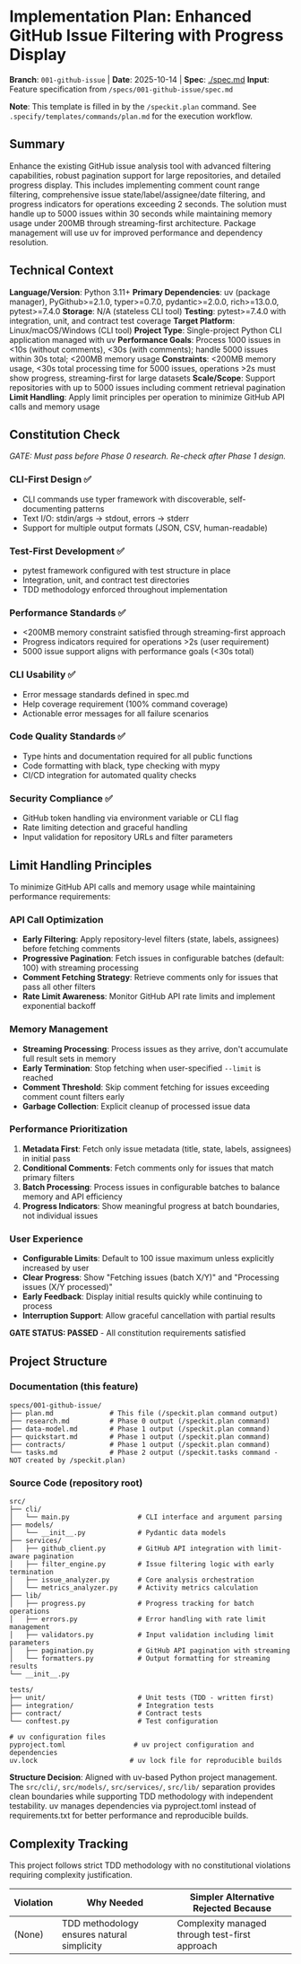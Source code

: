 # Implementation Plan: Enhanced GitHub Issue Filtering with Progress Display

**Branch**: `001-github-issue` | **Date**: 2025-10-14 | **Spec**: [./spec.md](./spec.md)
**Input**: Feature specification from `/specs/001-github-issue/spec.md`

**Note**: This template is filled in by the `/speckit.plan` command. See `.specify/templates/commands/plan.md` for the execution workflow.

## Summary

Enhance the existing GitHub issue analysis tool with advanced filtering capabilities, robust pagination support for large repositories, and detailed progress display. This includes implementing comment count range filtering, comprehensive issue state/label/assignee/date filtering, and progress indicators for operations exceeding 2 seconds. The solution must handle up to 5000 issues within 30 seconds while maintaining memory usage under 200MB through streaming-first architecture. Package management will use uv for improved performance and dependency resolution.

## Technical Context

**Language/Version**: Python 3.11+
**Primary Dependencies**: uv (package manager), PyGithub>=2.1.0, typer>=0.7.0, pydantic>=2.0.0, rich>=13.0.0, pytest>=7.4.0
**Storage**: N/A (stateless CLI tool)
**Testing**: pytest>=7.4.0 with integration, unit, and contract test coverage
**Target Platform**: Linux/macOS/Windows (CLI tool)
**Project Type**: Single-project Python CLI application managed with uv
**Performance Goals**: Process 1000 issues in <10s (without comments), <30s (with comments); handle 5000 issues within 30s total; <200MB memory usage
**Constraints**: <200MB memory usage, <30s total processing time for 5000 issues, operations >2s must show progress, streaming-first for large datasets
**Scale/Scope**: Support repositories with up to 5000 issues including comment retrieval pagination
**Limit Handling**: Apply limit principles per operation to minimize GitHub API calls and memory usage

## Constitution Check

*GATE: Must pass before Phase 0 research. Re-check after Phase 1 design.*

### CLI-First Design ✅
- CLI commands use typer framework with discoverable, self-documenting patterns
- Text I/O: stdin/args → stdout, errors → stderr
- Support for multiple output formats (JSON, CSV, human-readable)

### Test-First Development ✅
- pytest framework configured with test structure in place
- Integration, unit, and contract test directories
- TDD methodology enforced throughout implementation

### Performance Standards ✅
- <200MB memory constraint satisfied through streaming-first approach
- Progress indicators required for operations >2s (user requirement)
- 5000 issue support aligns with performance goals (<30s total)

### CLI Usability ✅
- Error message standards defined in spec.md
- Help coverage requirement (100% command coverage)
- Actionable error messages for all failure scenarios

### Code Quality Standards ✅
- Type hints and documentation required for all public functions
- Code formatting with black, type checking with mypy
- CI/CD integration for automated quality checks

### Security Compliance ✅
- GitHub token handling via environment variable or CLI flag
- Rate limiting detection and graceful handling
- Input validation for repository URLs and filter parameters

## Limit Handling Principles

To minimize GitHub API calls and memory usage while maintaining performance requirements:

### API Call Optimization
- **Early Filtering**: Apply repository-level filters (state, labels, assignees) before fetching comments
- **Progressive Pagination**: Fetch issues in configurable batches (default: 100) with streaming processing
- **Comment Fetching Strategy**: Retrieve comments only for issues that pass all other filters
- **Rate Limit Awareness**: Monitor GitHub API rate limits and implement exponential backoff

### Memory Management
- **Streaming Processing**: Process issues as they arrive, don't accumulate full result sets in memory
- **Early Termination**: Stop fetching when user-specified `--limit` is reached
- **Comment Threshold**: Skip comment fetching for issues exceeding comment count filters early
- **Garbage Collection**: Explicit cleanup of processed issue data

### Performance Prioritization
1. **Metadata First**: Fetch only issue metadata (title, state, labels, assignees) in initial pass
2. **Conditional Comments**: Fetch comments only for issues that match primary filters
3. **Batch Processing**: Process issues in configurable batches to balance memory and API efficiency
4. **Progress Indicators**: Show meaningful progress at batch boundaries, not individual issues

### User Experience
- **Configurable Limits**: Default to 100 issue maximum unless explicitly increased by user
- **Clear Progress**: Show "Fetching issues (batch X/Y)" and "Processing issues (X/Y processed)"
- **Early Feedback**: Display initial results quickly while continuing to process
- **Interruption Support**: Allow graceful cancellation with partial results

**GATE STATUS: PASSED** - All constitution requirements satisfied

## Project Structure

### Documentation (this feature)

```
specs/001-github-issue/
├── plan.md              # This file (/speckit.plan command output)
├── research.md          # Phase 0 output (/speckit.plan command)
├── data-model.md        # Phase 1 output (/speckit.plan command)
├── quickstart.md        # Phase 1 output (/speckit.plan command)
├── contracts/           # Phase 1 output (/speckit.plan command)
└── tasks.md             # Phase 2 output (/speckit.tasks command - NOT created by /speckit.plan)
```

### Source Code (repository root)

```
src/
├── cli/
│   └── main.py                 # CLI interface and argument parsing
├── models/
│   └── __init__.py             # Pydantic data models
├── services/
│   ├── github_client.py        # GitHub API integration with limit-aware pagination
│   ├── filter_engine.py        # Issue filtering logic with early termination
│   ├── issue_analyzer.py       # Core analysis orchestration
│   └── metrics_analyzer.py     # Activity metrics calculation
├── lib/
│   ├── progress.py             # Progress tracking for batch operations
│   ├── errors.py               # Error handling with rate limit management
│   ├── validators.py           # Input validation including limit parameters
│   ├── pagination.py           # GitHub API pagination with streaming
│   └── formatters.py           # Output formatting for streaming results
└── __init__.py

tests/
├── unit/                       # Unit tests (TDD - written first)
├── integration/                # Integration tests
├── contract/                   # Contract tests
└── conftest.py                 # Test configuration

# uv configuration files
pyproject.toml                 # uv project configuration and dependencies
uv.lock                       # uv lock file for reproducible builds
```

**Structure Decision**: Aligned with uv-based Python project management. The `src/cli/`, `src/models/`, `src/services/`, `src/lib/` separation provides clean boundaries while supporting TDD methodology with independent testability. uv manages dependencies via pyproject.toml instead of requirements.txt for better performance and reproducible builds.

## Complexity Tracking

This project follows strict TDD methodology with no constitutional violations requiring complexity justification.

| Violation | Why Needed | Simpler Alternative Rejected Because |
|-----------|------------|-------------------------------------|
| (None) | TDD methodology ensures natural simplicity | Complexity managed through test-first approach |
